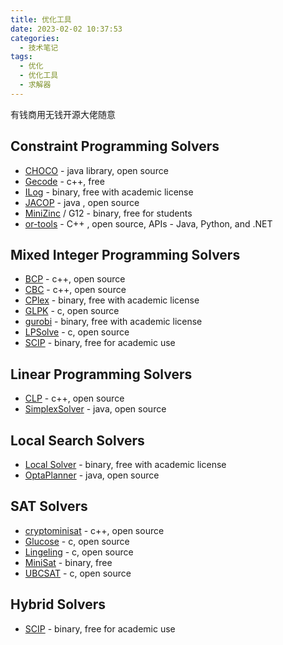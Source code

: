 ```yaml
---
title: 优化工具
date: 2023-02-02 10:37:53
categories:
  - 技术笔记
tags: 
  - 优化
  - 优化工具
  - 求解器
---
```


有钱商用无钱开源大佬随意

## Constraint Programming Solvers


- [CHOCO](https://choco-solver.org/docs/getting-started/ "CHOCO") - java library, open source
- [Gecode](https://www.gecode.org/index.html "Gecode") - c++, free
- [ILog](https://www.ibm.com/support/pages/how-do-i-download-cplex-optimization-studio?mhsrc=ibmsearch_a&mhq=ILOG "ILOG") - binary, free with academic license
- [JACOP](https://osolpro.atlassian.net/wiki/spaces/JACOP/pages/26279944/JaCoP+-+Java+Constraint+Programming+solver "JACOP") - java , open source
- [MiniZinc](https://www.minizinc.org/ "MiniZinc") / G12 - binary, free for students
- [or-tools](https://github.com/google/or-tools "or-tools") - C++ , open source, APIs - Java, Python, and .NET


## Mixed Integer Programming Solvers
- [BCP](https://www.coin-or.org/Bcp/ "BCP") - c++, open source
- [CBC](https://www.coin-or.org/Cbc/ "CBC") - c++, open source
- [CPlex](https://www.ibm.com/products?q=Cplex "CPlex") - binary, free with academic license
- [GLPK](https://www.gnu.org/software/glpk/ "GLPK") - c, open source
- [gurobi](https://www.gurobi.com/ "Gurobi") - binary, free with academic license
- [LPSolve](https://sourceforge.net/projects/lpsolve/ "LPSolve") - c, open source
- [SCIP](https://www.scipopt.org/ "SCIP") - binary, free for academic use

## Linear Programming Solvers
- [CLP](https://github.com/coin-or/Clp "Clp") - c++, open source
- [SimplexSolver](https://opensource.googleblog.com/2009/06/introducing-apache-commons-math.html "SimplexSolver") - java, open source

## Local Search Solvers
- [Local Solver](https://www.localsolver.com/ "Local Solver") - binary, free with academic license
- [OptaPlanner](https://www.optaplanner.org/ "OptaPlanner") - java, open source

## SAT Solvers
- [cryptominisat](https://github.com/msoos/cryptominisat "cryptominisat") - c++, open source
- [Glucose](https://www.labri.fr/perso/lsimon/research/glucose/ "Glucose") - c, open source
- [Lingeling](http://fmv.jku.at/lingeling/ "Lingeling") - c, open source
- [MiniSat](http://minisat.se/ "MiniSat") - binary, free
- [UBCSAT](http://ubcsat.dtompkins.com/ "UBCSAT") - c, open source

## Hybrid Solvers
- [SCIP](https://www.scipopt.org/ "SCIP") - binary, free for academic use



